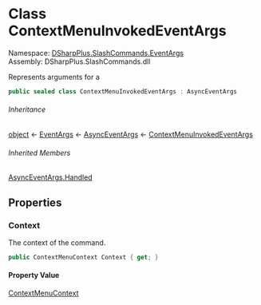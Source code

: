 # Class ContextMenuInvokedEventArgs

Namespace: [DSharpPlus.SlashCommands.EventArgs](DSharpPlus.SlashCommands.EventArgs.md)  
Assembly: DSharpPlus.SlashCommands.dll

Represents arguments for a <xref href="DSharpPlus.SlashCommands.SlashCommandsExtension.ContextMenuInvoked" data-throw-if-not-resolved="false"></xref>

```csharp
public sealed class ContextMenuInvokedEventArgs : AsyncEventArgs
```

###### Inheritance

[object](https://learn.microsoft.com/dotnet/api/system.object) ← 
[EventArgs](https://learn.microsoft.com/dotnet/api/system.eventargs) ← 
[AsyncEventArgs](DSharpPlus.AsyncEvents.AsyncEventArgs.md) ← 
[ContextMenuInvokedEventArgs](DSharpPlus.SlashCommands.EventArgs.ContextMenuInvokedEventArgs.md)

###### Inherited Members

[AsyncEventArgs.Handled](DSharpPlus.AsyncEvents.AsyncEventArgs.md\#DSharpPlus\_AsyncEvents\_AsyncEventArgs\_Handled)

## Properties

### <a id="DSharpPlus_SlashCommands_EventArgs_ContextMenuInvokedEventArgs_Context"></a>Context

The context of the command.

```csharp
public ContextMenuContext Context { get; }
```

#### Property Value

[ContextMenuContext](DSharpPlus.SlashCommands.ContextMenuContext.md)

